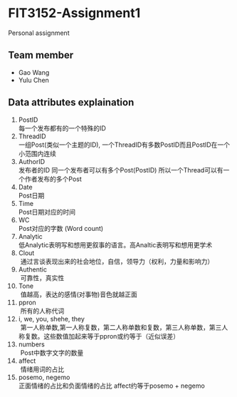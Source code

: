 # FIT3152-Assignment1
Personal assignment

## Team member
* Gao Wang
* Yulu Chen

## Data attributes explaination
1. PostID  
  每一个发布都有的一个特殊的ID
2. ThreadID  
  一组Post(类似一个主题的ID), 一个ThreadID有多数PostID而且PostID在一个小范围内连续
3. AuthorID  
  发布者的ID 同一个发布者可以有多个Post(PostID) 所以一个Thread可以有一个作者发布的多个Post
4. Date     
  Post日期
5. Time     
  Post日期对应的时间
6. WC        
  Post对应的字数 (Word count)
7. Analytic        
  低Analytic表明写和想用更叙事的语言。高Analtic表明写和想用更学术
8. Clout        
  通过言谈表现出来的社会地位，自信，领导力（权利，力量和影响力）
9. Authentic    
  可靠性，真实性
10. Tone  
  值越高，表达的感情(对事物)音色就越正面
11. ppron   
  所有的人称代词
12. i, we, you, shehe, they   
  第一人称单数,第一人称复数，第二人称单数和复数，第三人称单数，第三人称复数。这些数值加起来等于ppron或约等于（近似误差）
13. numbers   
  Post中数字文字的数量
14. affect  
  情绪用词的占比
15. posemo, negemo    
  正面情绪的占比和负面情绪的占比 affect约等于posemo + negemo




